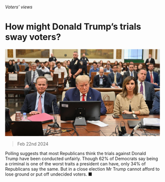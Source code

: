###### Voters’ views

# How might Donald Trump’s trials sway voters? 

#####  

![image](images/20240224_USP510.jpg) 

> Feb 22nd 2024 



Polling suggests that most Republicans think the trials against Donald Trump have been conducted unfairly. Though 62% of Democrats say being a criminal is one of the worst traits a president can have, only 34% of Republicans say the same. But in a close election Mr Trump cannot afford to lose ground or put off undecided voters. ■


